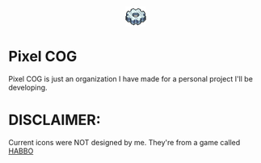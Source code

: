 <p align="center">
  <img src="./public/COG.png">
</p>

# Pixel COG

Pixel COG is just an organization I have made for a personal project I'll be developing.

# DISCLAIMER:

Current icons were NOT designed by me. They're from a game called [HABBO](https://en.wikipedia.org/wiki/Habbo)
